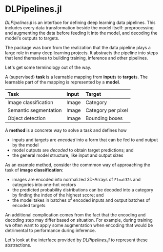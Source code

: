 # DLPipelines.jl

*DLPipelines.jl* is an interface for defining deep learning data pipelines. This includes every data transformation beside the model itself: preprocessing and augmenting the data before feeding it into the model, and decoding the model's outputs to targets.

The package was born from the realization that the data pipeline plays a large role in many deep learning projects. It abstracts the pipeline into steps that lend themselves to building training, inference and other pipelines.

Let's get some terminology out of the way.

A (supervised) **task** is a learnable mapping from **input**s to **target**s. The learnable part of the mapping is represented by a **model**.


| Task                  | Input | Target             |
| :-------------------- | :---- | :----------------- |
| Image classification  | Image | Category           |
| Semantic segmentation | Image | Category per pixel |
| Object detection      | Image | Bounding boxes     |

A **method** is a concrete way to solve a task and defines how

- inputs and targets are *encoded* into a form that can be fed to and output by the model
- model outputs are *decoded* to obtain target predictions; and
- the general model structure, like input and output sizes

As an example method, consider the commmon way of approaching the task of **image classification**:

- images are encoded into normalized 3D-Arrays of `Float32`s and categories into one-hot vectors
- the predicted probability distributions can be decoded into a category by finding the index of the highest score; and
- the model takes in batches of encoded inputs and output batches of encoded targets

An additional complication comes from the fact that the encoding and decoding step may differ based on situation. For example, during training we often want to apply some augmentation when encoding that would be detrimental to performance during inference.

Let's look at the interface provided by *DLPipelines.jl* to represent these abstractions.
